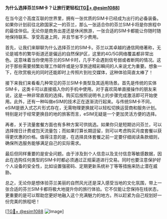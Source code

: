 **为什么选择芬兰SIM卡？让旅行更轻松[[TG💪+ @esim1088](https://t.me/s/esim1088)]**

在当今这个高度互联的世界里，拥有一张优质的SIM卡已经成为出行的必备装备。如果你计划前往北欧国家之一的芬兰，那么一张适合你的芬兰SIM卡将是你旅程中的最佳伴侣。无论你是商务出差还是休闲旅游，一张合适的SIM卡都能让你随时随地保持联系、享受高速上网，并且节省不少费用。

首先，让我们来聊聊为什么选择芬兰的SIM卡。芬兰以其卓越的通信网络著称，无论是城市的繁华街道还是偏远的自然保护区，这里的4G/5G网络覆盖都非常出色。这意味着当你使用芬兰的SIM卡时，几乎不会遇到信号弱或者断网的情况。这对于那些需要频繁处理工作邮件或是分享旅途精彩瞬间的人来说尤为重要。想象一下，在欣赏极光的同时还能即时上传照片到社交媒体，这种体验简直太棒了！

接下来我们来看看几种常见的芬兰SIM卡类型及其适用场景。首先是传统的实体SIM卡，这类卡可以直接插入你的手机中使用。对于喜欢简单直接操作的朋友来说，这是一种非常直观的选择。购买后按照说明书上的步骤完成激活即可开始使用。此外，还有一种叫做eSIM的技术正在逐渐流行起来。与传统SIM卡不同，eSIM是嵌入式芯片形式存在，无需物理更换就可以轻松切换运营商和服务计划。特别是对于经常更换目的地的旅客而言，eSIM无疑是一个更加灵活方便的选择。

再者，关于流量套餐方面也有多种方案可供挑选。如果你只是短期访问芬兰，可以选择按日计费或包天流量包；而如果打算长期逗留，则可以考虑购买月度套餐以获得更优惠的价格。值得注意的是，在选择具体套餐之前一定要仔细阅读条款细则，确保所选服务能够满足自己的实际需求。

最后但同样重要的是安全问题。由于涉及到个人信息以及支付信息等敏感数据，因此在选购任何类型的SIM卡时都必须通过正规渠道进行交易。同时也要注意保护好个人设备的安全性，比如设置强密码、定期更新系统补丁等等措施来防止潜在威胁。

总之，无论你是想体验芬兰美丽的自然风光还是深入感受当地的文化氛围，带上一张合适的芬兰SIM卡都将极大地提升你的旅行体验。它不仅能让您保持在线状态，更重要的是可以帮助您更好地融入这个充满魅力的地方。所以赶紧为自己规划好一份完美的旅程吧！

[[TG💪+ @esim1088](https://t.me/s/esim1088) ![Image](https://i.postimg.cc/4NQfJmqS/Snipaste-2025-05-13-00-14-12.png)]
